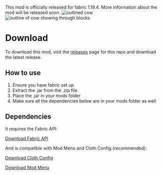 This mod is officially released for fabric 1.19.4. More information about the mod will be released soon.
![outlined cow](https://github.com/Incandescent-Turtle/FriendHighlighter/assets/59327500/5f08d2f4-2b9d-4e40-8b01-46757aa35f3e)
![outline of cow showing through blocks](https://github.com/Incandescent-Turtle/FriendHighlighter/assets/59327500/e3f33b34-d3d6-4587-9436-b856b76369c5)


# Download
To download this mod, visit the [releases](https://github.com/Incandescent-Turtle/FriendHighlighter/releases) page for this repo and download the latest release.

## How to use
1. Ensure you have fabric set up
2. Extract the .jar from the .zip file
3. Place the .jar in your mods folder
4. Make sure all the dependencies below are in your mods folder as well

## Dependencies
It requires the Fabric API:

[Download Fabric API](https://www.curseforge.com/minecraft/mc-mods/fabric-api/files?page=1&pageSize=20&version=1.19.4&gameVersionTypeId=4)

And is compatible with Mod Menu and Cloth Config (recommended):

[Download Cloth Config](https://www.curseforge.com/minecraft/mc-mods/cloth-config/files?page=1&pageSize=20&version=1.19.4&gameVersionTypeId=4)

[Download Mod Menu](https://modrinth.com/mod/modmenu/versions?g=1.19.4&l=fabric)
